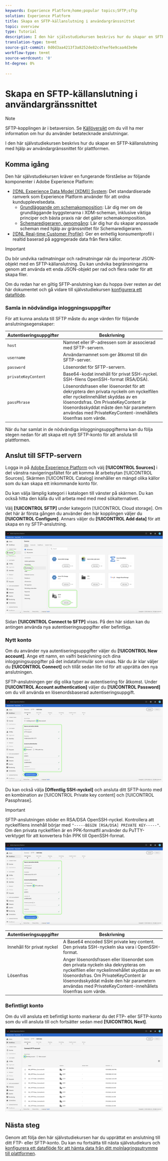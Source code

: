 ```yaml
---
keywords: Experience Platform;home;popular topics;SFTP;sftp
solution: Experience Platform
title: Skapa en SFTP-källanslutning i användargränssnittet
topic: overview
type: Tutorial
description: I den här självstudiekursen beskrivs hur du skapar en SFTP-källanslutning med hjälp av användargränssnittet för plattformen.
translation-type: tm+mt
source-git-commit: 0d0d3aa4213f3a8252de82c47eef6e9caa4d3e9e
workflow-type: tm+mt
source-wordcount: '0'
ht-degree: 0%

---
```



# Skapa en SFTP-källanslutning i användargränssnittet

>[!NOTE]
>
>SFTP-kopplingen är i betaversion. Se [Källöversikt](../../../../home.md#terms-and-conditions) om du vill ha mer information om hur du använder betatecknade anslutningar.

I den här självstudiekursen beskrivs hur du skapar en SFTP-källanslutning med hjälp av användargränssnittet för plattformen.

## Komma igång

Den här självstudiekursen kräver en fungerande förståelse av följande komponenter i Adobe Experience Platform:

* [[!DNL Experience Data Model (XDM)] System](../../../../../xdm/home.md): Det standardiserade ramverk som Experience Platform använder för att ordna kundupplevelsedata.
   * [Grundläggande om schemakomposition](../../../../../xdm/schema/composition.md): Lär dig mer om de grundläggande byggstenarna i XDM-scheman, inklusive viktiga principer och bästa praxis när det gäller schemakomposition.
   * [Schemaredigeraren, genomgång](../../../../../xdm/tutorials/create-schema-ui.md): Lär dig hur du skapar anpassade scheman med hjälp av gränssnittet för Schemaredigeraren.
* [[!DNL Real-time Customer Profile]](../../../../../profile/home.md): Ger en enhetlig konsumentprofil i realtid baserad på aggregerade data från flera källor.

>[!IMPORTANT]
>
>Du bör undvika radmatningar och radmatningar när du importerar JSON-objekt med en SFTP-källanslutning. Du kan undvika begränsningarna genom att använda ett enda JSON-objekt per rad och flera rader för att skapa filer.

Om du redan har en giltig SFTP-anslutning kan du hoppa över resten av det här dokumentet och gå vidare till självstudiekursen [konfigurera ett dataflöde](../../dataflow/batch/cloud-storage.md).

### Samla in nödvändiga inloggningsuppgifter

För att kunna ansluta till SFTP måste du ange värden för följande anslutningsegenskaper:

| Autentiseringsuppgifter | Beskrivning |
| ---------- | ----------- |
| `host` | Namnet eller IP-adressen som är associerad med SFTP-servern. |
| `username` | Användarnamnet som ger åtkomst till din SFTP-server. |
| `password` | Lösenordet för SFTP-servern. |
| `privateKeyContent` | Base64-kodat innehåll för privat SSH-nyckel. SSH-filens OpenSSH-format (RSA/DSA). |
| `passPhrase` | Lösenordsfrasen eller lösenordet för att dekryptera den privata nyckeln om nyckelfilen eller nyckelinnehållet skyddas av en lösenordsfras. Om PrivateKeyContent är lösenordsskyddat måste den här parametern användas med PrivateKeyContent-innehållets lösenfras som värde. |

När du har samlat in de nödvändiga inloggningsuppgifterna kan du följa stegen nedan för att skapa ett nytt SFTP-konto för att ansluta till plattformen.

## Anslut till SFTP-servern

Logga in på [Adobe Experience Platform](https://platform.adobe.com) och välj **[!UICONTROL Sources]** i det vänstra navigeringsfältet för att komma åt arbetsytan [!UICONTROL Sources]. Skärmen [!UICONTROL Catalog] innehåller en mängd olika källor som du kan skapa ett inkommande konto för.

Du kan välja lämplig kategori i katalogen till vänster på skärmen. Du kan också hitta den källa du vill arbeta med med med sökalternativet.

Välj **[!UICONTROL SFTP]** under kategorin [!UICONTROL Cloud storage]. Om det här är första gången du använder den här kopplingen väljer du **[!UICONTROL Configure]**. Annars väljer du **[!UICONTROL Add data]** för att skapa en ny SFTP-anslutning.

![katalog](../../../../images/tutorials/create/sftp/catalog.png)

Sidan **[!UICONTROL Connect to SFTP]** visas. På den här sidan kan du antingen använda nya autentiseringsuppgifter eller befintliga.

### Nytt konto

Om du använder nya autentiseringsuppgifter väljer du **[!UICONTROL New account]**. Ange ett namn, en valfri beskrivning och dina inloggningsuppgifter på det indataformulär som visas. När du är klar väljer du **[!UICONTROL Connect]** och tillåt sedan lite tid för att upprätta den nya anslutningen.

SFTP-anslutningen ger dig olika typer av autentisering för åtkomst. Under **[!UICONTROL Account authentication]** väljer du **[!UICONTROL Password]** om du vill använda en lösenordsbaserad autentiseringsuppgift.

![connect-password](../../../../images/tutorials/create/sftp/password.png)

Du kan också välja **[Offentlig SSH-nyckel]** och ansluta ditt SFTP-konto med en kombination av [!UICONTROL Private key content] och [!UICONTROL Passphrase].

>[!IMPORTANT]
>
>SFTP-anslutningen stöder en RSA/DSA OpenSSH-nyckel. Kontrollera att nyckelfilens innehåll börjar med `"-----BEGIN [RSA/DSA] PRIVATE KEY-----"`. Om den privata nyckelfilen är en PPK-formatfil använder du PuTTY-verktyget för att konvertera från PPK till OpenSSH-format.

![connect-ssh](../../../../images/tutorials/create/sftp/ssh.png)

| Autentiseringsuppgifter | Beskrivning |
| ---------- | ----------- |
| Innehåll för privat nyckel | A Base64 encoded SSH private key content. Den privata SSH-nyckeln ska vara i OpenSSH-format. |
| Lösenfras | Anger lösenordsfrasen eller lösenordet som den privata nyckeln ska dekrypteras om nyckelfilen eller nyckelinnehållet skyddas av en lösenordsfras. Om PrivateKeyContent är lösenordsskyddat måste den här parametern användas med PrivateKeyContent-innehållets lösenfras som värde. |

### Befintligt konto

Om du vill ansluta ett befintligt konto markerar du det FTP- eller SFTP-konto som du vill ansluta till och fortsätter sedan med **[!UICONTROL Next]**.

![befintlig](../../../../images/tutorials/create/sftp/existing.png)

## Nästa steg

Genom att följa den här självstudiekursen har du upprättat en anslutning till ditt FTP- eller SFTP-konto. Du kan nu fortsätta till nästa självstudiekurs och [konfigurera ett dataflöde för att hämta data från ditt molnlagringsutrymme till plattformen](../../dataflow/batch/cloud-storage.md).